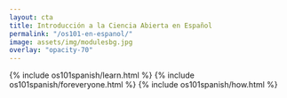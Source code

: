 ```yaml
---
layout: cta
title: Introducción a la Ciencia Abierta en Español
permalink: "/os101-en-espanol/"
image: assets/img/modulesbg.jpg
overlay: "opacity-70"
---
```


{% include os101spanish/learn.html %}
{% include os101spanish/foreveryone.html %}
{% include os101spanish/how.html %}